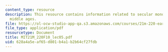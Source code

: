 ```yaml
---
content_type: resource
description: This resource contains information related to secular monophony in the
  middle ages.
file: https://ol-ocw-studio-app-qa.s3.amazonaws.com/courses/21m-220-early-music-fall-2010/628a4a5eaf65d801b4a1b2b64cf27fdb_MIT21M_220F10_lec05.pdf
file_type: application/pdf
resourcetype: Document
title: MIT21M_220F10_lec05.pdf
uid: 628a4a5e-af65-d801-b4a1-b2b64cf27fdb
---
```

